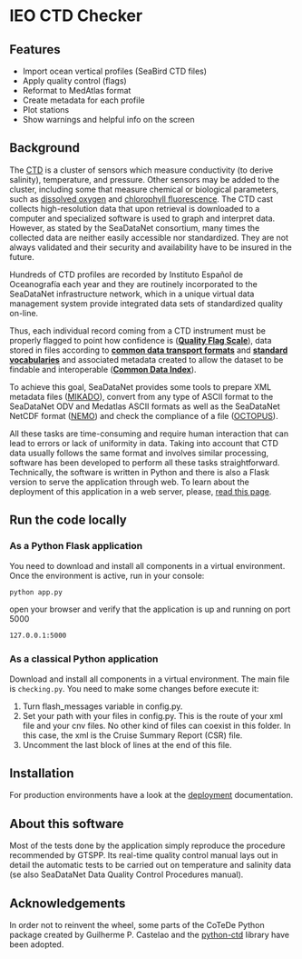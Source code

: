 # IEO CTD Checker

## Features

- Import ocean vertical profiles (SeaBird CTD files)
- Apply quality control (flags)
- Reformat to MedAtlas format
- Create metadata for each profile
- Plot stations
- Show warnings and helpful info on the screen

## Background
<p id="bkmrk-the-ctd-is-a-cluster">The <a href="https://en.wikipedia.org/wiki/CTD_(instrument)">CTD</a> is a cluster of sensors which measure conductivity (to derive salinity), temperature, and pressure. Other sensors may be added to the cluster, including some that measure chemical or biological parameters, such as <a class="mw-redirect" title="Dissolved oxygen" href="https://en.wikipedia.org/wiki/Dissolved_oxygen">dissolved oxygen</a> and <a title="Chlorophyll fluorescence" href="https://en.wikipedia.org/wiki/Chlorophyll_fluorescence">chlorophyll fluorescence</a>. The CTD cast collects high-resolution data that upon retrieval is downloaded to a computer and specialized software is used to graph and interpret data. However, as stated by the SeaDataNet consortium, many times the collected data are neither easily accessible nor standardized. They are not always validated and their security and availability have to be insured in the future. </p>
<p id="bkmrk-hundreds-of-ctd-prof">Hundreds of CTD profiles are recorded by Instituto Español de Oceanografía each year and they are routinely incorporated to the SeaDataNet infrastructure network, which in a unique virtual data management system provide integrated data sets of standardized quality on-line. </p>
<p id="bkmrk-thus%2C-each-individua">Thus, each individual record coming from a CTD instrument must be properly flagged to point how confidence is (<strong><a href="https://www.seadatanet.org/Standards/Data-Quality-Control" target="_blank" rel="noopener">Quality Flag Scale</a></strong>), data stored in files according to <strong><a href="https://www.seadatanet.org/Standards/Data-Transport-Formats">common data transport formats</a></strong> and <strong><a href="https://www.seadatanet.org/Standards/Common-Vocabularies">standard vocabularies</a></strong> and associated metadata created to allow the dataset to be findable and interoperable (<a href="https://www.seadatanet.org/Metadata/CDI-Common-Data-Index"><strong>Common Data Index</strong></a>).</p>
<p id="bkmrk-to-achieve-this-goal">To achieve this goal, SeaDataNet provides some tools to prepare XML metadata files (<a href="https://www.seadatanet.org/Software/MIKADO">MIKADO</a>), convert from any type of ASCII format to the SeaDataNet ODV and Medatlas ASCII formats as well as the SeaDataNet NetCDF format (<a href="https://www.seadatanet.org/Software/NEMO">NEMO</a>) and check the compliance of a file (<a href="https://www.seadatanet.org/Software/OCTOPUS">OCTOPUS</a>).</p>
<p id="bkmrk-all-these-tasks-are-">All these tasks are time-consuming and require human interaction that can lead to errors or lack of uniformity in data. Taking into account that CTD data usually follows the same format and involves similar processing, software has been developed to perform all these tasks straightforward. Technically, the software is written in Python and there is also a Flask version to serve the application through web. To learn about the deployment of this application in a web server, please, <a title="Deploying Python Flask: the example of IEO CTD Checker" href="http://www.wiki.ieo.es/books/centro-nacional-de-datos-oceanogr%C3%A1ficos/page/deploying-python-flask-the-example-of-ieo-ctd-checker">read this page</a>.</p>
<p id="bkmrk-%C2%A0"> </p>

## Run the code locally

### As a Python Flask application
You need to download and install all components in a virtual environment. Once the environment is active, run in your console:
```sh
python app.py
```
open your browser and verify that the application is up and running on  port 5000
```sh
127.0.0.1:5000
```

### As a classical Python application
Download and install all components in a virtual environment. The main file is `checking.py`. You need to make some changes before execute it:
1) Turn flash_messages variable in config.py.
2) Set your path with your files in config.py. This is the route of your xml file and your cnv files. No other kind of files can coexist in this folder. In this case, the xml is the Cruise Summary Report (CSR) file. 
3) Uncomment the last block of lines at the end of this file.


## Installation

For production environments have a look at the [deployment] documentation.


## About this software

Most of the tests done by the application simply reproduce the procedure recommended by GTSPP. Its real-time quality control manual lays out in detail the automatic tests to be carried out on temperature and salinity data (se also SeaDataNet Data Quality Control Procedures manual). 

## Acknowledgements

In order not to reinvent the wheel, some parts of the CoTeDe Python package created by Guilherme P. Castelao and the [python-ctd] library have been adopted.


[//]: # (These are reference links used in the body of this note and get stripped out when the markdown processor does its job. There is no need to format nicely because it shouldn't be seen. Thanks SO - http://stackoverflow.com/questions/4823468/store-comments-in-markdown-syntax)

[here]: <http://wiki.ieo.es/books/centro-nacional-de-datos-oceanogr%C3%A1ficos/page/ieo-ctd-checker>
[deployment]: <http://wiki.ieo.es/books/centro-nacional-de-datos-oceanogr%C3%A1ficos/page/deploying-python-flask-the-example-of-ieo-ctd-checker>
[python-ctd]: <https://github.com/pyoceans/python-ctd>

